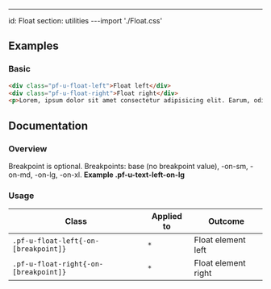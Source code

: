 ---
id: Float
section: utilities
---import './Float.css'

## Examples

### Basic

```html
<div class="pf-u-float-left">Float left</div>
<div class="pf-u-float-right">Float right</div>
<p>Lorem, ipsum dolor sit amet consectetur adipisicing elit. Earum, odit fugit eaque ad assumenda fuga alias aut ipsum repudiandae enim pariatur ullam distinctio omnis dolorem at voluptatum saepe, beatae officiis?</p>

```

## Documentation

### Overview

Breakpoint is optional. Breakpoints: base (no breakpoint value), -on-sm, -on-md, -on-lg, -on-xl. **Example .pf-u-text-left-on-lg**

### Usage

| Class                                 | Applied to | Outcome             |
| ------------------------------------- | ---------- | ------------------- |
| `.pf-u-float-left{-on-[breakpoint]}`  | `*`        | Float element left  |
| `.pf-u-float-right{-on-[breakpoint]}` | `*`        | Float element right |
